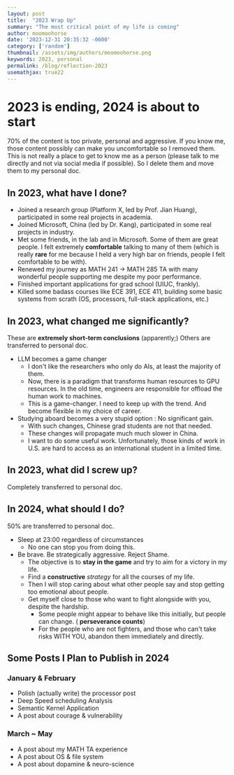 ```yaml
---
layout: post
title:  "2023 Wrap Up"
summary: "The most critical point of my life is coming"
author: moomoohorse
date: '2023-12-31 20:35:32 -0600'
category: ['random']
thumbnail: /assets/img/authors/moomoohorse.png
keywords: 2023, personal
permalink: /blog/reflection-2023
usemathjax: true22
---
```


# 2023 is ending, 2024 is about to start

70% of the content is too private, personal and aggressive. If you know me, those content possibly can make you uncomfortable so I removed them. This is not really a place to get to know me as a person (please talk to me directly and not via social media if possible). So I delete them and move them to my personal doc.

## In 2023, what have I done?

* Joined a research group (Platform X, led by Prof. Jian Huang), participated in some real projects in academia.
* Joined Microsoft, China (led by Dr. Kang), participated in some real projects in industry.
* Met some friends, in the lab and in Microsoft. Some of them are great people. I felt extremely **comfortable** talking to many of them (which is really **rare** for me because I held a very high bar on friends, people I felt comfortable to be with).
* Renewed my journey as MATH 241 -> MATH 285 TA with many wonderful people supporting me despite my poor performance.
* Finished important applications for grad school (UIUC, frankly).
* Killed some badass courses like ECE 391, ECE 411, building some basic systems from scrath (OS, processors, full-stack applications, etc.)

## In 2023, what changed me significantly?

These are **extremely short-term conclusions** (apparently;) Others are transferred to personal doc.

* LLM becomes a game changer
  * I don't like the researchers who only do AIs, at least the majority of them. 
  * Now, there is a paradigm that transforms human resources to GPU resources. In the old time, engineers are responsible for offload the human work to machines. 
  * This is a game-changer. I need to keep up with the trend. And become flexible in my choice of career.
* Studying aboard becomes a very stupid option : No significant gain.
  * With such changes, Chinese grad students are not that needed.
  * These changes will propagate much much slower in China.
  * I want to do some useful work. Unfortunately, those kinds of work in U.S. are hard to access as an international student in a limited time.

## In 2023, what did I screw up?

Completely transferred to personal doc.

## In 2024, what should I do?

50% are transferred to personal doc.

* Sleep at 23:00 regardless of circumstances
  * No one can stop you from doing this.
* Be brave. Be strategically aggressive. Reject Shame.
  * The objective is to **stay in the game** and try to aim for a victory in my life.
  * Find a **constructive** *strategy* for all the courses of my life.
  * Then I will stop caring about what other people say and stop getting too emotional about people.
  * Get myself close to those who want to fight alongside with you, despite the hardship. 
    * Some people might appear to behave like this initially, but people can change. ( **perseverance counts**)
    * For the people who are not fighters, and those who can't take risks WITH YOU, abandon them immediately and directly.

## Some Posts I Plan to Publish in 2024

### January & February

* Polish (actually write) the processor post
* Deep Speed scheduling Analysis
* Semantic Kernel Application 
* A post about courage & vulnerability

### March ~ May

* A post about my MATH TA experience
* A post about OS & file system
* A post about dopamine & neuro-science

